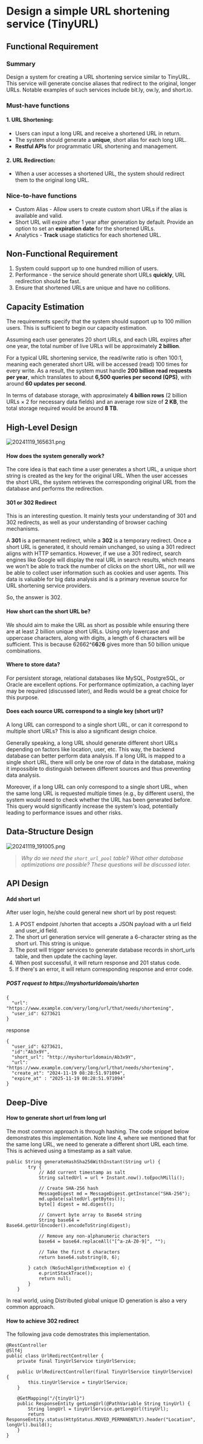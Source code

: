 # Design a simple URL shortening service (TinyURL)

## Functional Requirement

### Summary

Design a system for creating a URL shortening service similar to TinyURL. This service will generate concise aliases that redirect to the original, longer URLs. Notable examples of such services include bit.ly, ow.ly, and short.io.

### Must-have functions

#### 1. URL Shortening:

- Users can input a long URL and receive a shortened URL in return.
- The system should generate a **unique**, short alias for each long URL.
- **Restful APIs** for programmatic URL shortening and management.

#### 2. URL Redirection:

- When a user accesses a shortened URL, the system should redirect them to the original long URL.

### Nice-to-have functions

* Custom Alias - Allow users to create custom short URLs if the alias is available and valid.
* Short URL will expire after 1 year after generation by default. Provide an option to set an **expiration date** for the shortened URLs.
* Analytics - **Track** usage statictics for each shortened URL.

## Non-Functional Requirement

1. System could support up to one hundred million of users.
2. Performance - the service should generate short URLs **quickly**, URL redirection should be fast.
3. Ensure that shortened URLs are unique and have no collitions.

## Capacity Estimation

The requirements specify that the system should support up to 100 million users. This is sufficient to begin our capacity estimation.

Assuming each user generates 20 short URLs, and each URL expires after one year, the total number of live URLs will be approximately **2 billion**.

For a typical URL shortening service, the read/write ratio is often 100:1, meaning each generated short URL will be accessed (read) 100 times for every write. As a result, the system must handle **200 billion read requests per year**, which translates to about **6,500 queries per second (QPS)**, with around **60 updates per second**.

In terms of database storage, with approximately **4 billion rows** (2 billion URLs × 2 for necessary data fields) and an average row size of **2 KB**, the total storage required would be around **8 TB**.

## High-Level Design

![20241119_165631.png](assets/2024-11-19_165631.png)

#### How does the system generally work?

The core idea is that each time a user generates a short URL, a unique short string is created as the key for the original URL. When the user accesses the short URL, the system retrieves the corresponding original URL from the database and performs the redirection.

#### 301 or 302 Redirect

This is an interesting question. It mainly tests your understanding of 301 and 302 redirects, as well as your understanding of browser caching mechanisms.

A **301** is a permanent redirect, while a **302** is a temporary redirect. Once a short URL is generated, it should remain unchanged, so using a 301 redirect aligns with HTTP semantics. However, if we use a 301 redirect, search engines like Google will display the real URL in search results, which means we won't be able to track the number of clicks on the short URL, nor will we be able to collect user information such as cookies and user agents. This data is valuable for big data analysis and is a primary revenue source for URL shortening service providers.

So, the answer is 302.

#### How short can the short URL be?

We should aim to make the URL as short as possible while ensuring there are at least 2 billion unique short URLs. Using only lowercase and uppercase characters, along with digits, a length of 6 characters will be sufficient. This is because 62662^6**6**2**6** gives more than 50 billion unique combinations.

#### Where to store data?

For persistent storage, relational databases like MySQL, PostgreSQL, or Oracle are excellent options. For performance optimization, a caching layer may be required (discussed later), and Redis would be a great choice for this purpose.

#### Does each source URL correspond to a single key (short url)?

A long URL can correspond to a single short URL, or can it correspond to multiple short URLs? This is also a significant design choice.

Generally speaking, a long URL should generate different short URLs depending on factors like location, user, etc. This way, the backend database can better perform data analysis. If a long URL is mapped to a single short URL, there will only be one row of data in the database, making it impossible to distinguish between different sources and thus preventing data analysis.

Moreover, if a long URL can only correspond to a single short URL, when the same long URL is requested multiple times (e.g., by different users), the system would need to check whether the URL has been generated before. This query would significantly increase the system's load, potentially leading to performance issues and other risks.

## Data-Structure Design

![20241119_191005.png](assets/2024-11-19_191005.png)

> *Why do we need the `short_url_pool` table? What other database optimizations are possible? These questions will be discussed later.*

## API Design

#### Add short url

After user login, he/she could general new short url by post request:

1. A POST endpoint /shorten that accepts a JSON payload with a url field and user_id field.
2. The short url generation service will generate a 6-character string as the short url. This string is unique.
3. The post will trigger services to generate database records in short_urls table, and then update the caching layer.
4. When post successful, it will return response and 201 status code.
5. If there's an error, it will return corresponding response and error code.

##### POST request to https://myshorturldomain/shorten

```
{
  "url": "https://www.example.com/very/long/url/that/needs/shortening",
  "user_id": 6273621
}
```

response

```
{
  "user_id": 6273621,  
  "id":"Ab3x9Y",
  "short_url": "http://myshorturldomain/Ab3x9Y",
  "url": "https://www.example.com/very/long/url/that/needs/shortening",
  "create_at": "2024-11-19 08:28:51.971094",
  "expire_at" : "2025-11-19 08:28:51.971094"
}
```

## Deep-Dive

#### How to generate short url from long url

The most common approach is through hashing. The code snippet below demonstrates this implementation. Note line 4, where we mentioned that for the same long URL, we need to generate a different short URL each time. This is achieved using a timestamp as a salt value.

```
public String generateHashSha256WithInstant(String url) {
        try {
            // Add current timestamp as salt
            String saltedUrl = url + Instant.now().toEpochMilli();

            // Create SHA-256 hash
            MessageDigest md = MessageDigest.getInstance("SHA-256");
            md.update(saltedUrl.getBytes());
            byte[] digest = md.digest();

            // Convert byte array to Base64 string
            String base64 = Base64.getUrlEncoder().encodeToString(digest);

            // Remove any non-alphanumeric characters
            base64 = base64.replaceAll("[^a-zA-Z0-9]", "");

            // Take the first 6 characters
            return base64.substring(0, 6);

        } catch (NoSuchAlgorithmException e) {
            e.printStackTrace();
            return null;
        }
    }
```

In real world, using Distributed global unique ID generation is also a very common approach.

#### How to achieve 302 redirect

The following java code demostrates this implementation.

```
@RestController
@Slf4j
public class UrlRedirectController {
    private final TinyUrlService tinyUrlService;

    public UrlRedirectController(final TinyUrlService tinyUrlService) {
        this.tinyUrlService = tinyUrlService;
    }

    @GetMapping("/{tinyUrl}")
    public ResponseEntity getLongUrl(@PathVariable String tinyUrl) {
        String longUrl = tinyUrlService.getLongUrl(tinyUrl);
        return ResponseEntity.status(HttpStatus.MOVED_PERMANENTLY).header("Location", longUrl).build();
    }
}
```
